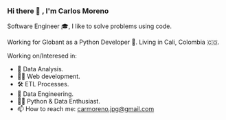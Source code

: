 ### Hi there 👋 , I'm Carlos Moreno

Software Engineer 🎓, I like to solve problems using code.

Working for Globant as a Python Developer 🐍.
Living in Cali, Colombia 🇨🇴.

Working on/Interesed in:

- :mag_right: Data Analysis. 
- 👨‍💻 Web development.
- 🛠️ ETL Processes.
- :nut_and_bolt: Data Engineering.
- 🤹‍♂️ Python & Data Enthusiast.
- 📫 How to reach me: carmoreno.jpg@gmail.com



